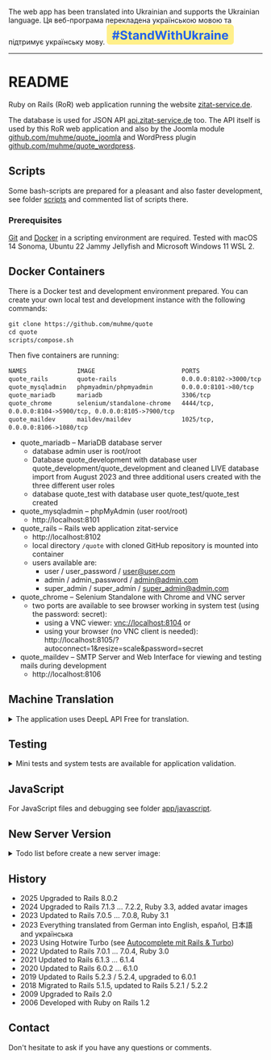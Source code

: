 The web app has been translated into Ukrainian and supports the Ukrainian language. Ця веб-програма перекладена українською мовою та підтримує українську мову. [![Stand With Ukraine](https://raw.githubusercontent.com/vshymanskyy/StandWithUkraine/main/badges/StandWithUkraine.svg)](https://stand-with-ukraine.pp.ua) 

---

# README

Ruby on Rails (RoR) web application running the website [zitat-service.de](https://www.zitat-service.de).

The database is used for JSON API [api.zitat-service.de](https://api.zitat-service.de) too.
The API itself is used by this RoR web application and also by the Joomla module
[github.com/muhme/quote_joomla](https://github.com/muhme/quote_joomla) and WordPress plugin
[github.com/muhme/quote_wordpress](https://github.com/muhme/quote_wordpress).

## Scripts

Some bash-scripts are prepared for a pleasant and also faster development, see folder [scripts](./scripts/) and
commented list of scripts there.

### Prerequisites

[Git](https://git-scm.com/) and [Docker](https://www.docker.com/) in a scripting environment are required. Tested with macOS 14 Sonoma, Ubuntu 22 Jammy Jellyfish and Microsoft Windows 11 WSL 2.

## Docker Containers
There is a Docker test and development environment prepared.
You can create your own local test and development instance with the following commands:
```
git clone https://github.com/muhme/quote
cd quote
scripts/compose.sh
```
Then five containers are running:
```
NAMES              IMAGE                        PORTS
quote_rails        quote-rails                  0.0.0.0:8102->3000/tcp
quote_mysqladmin   phpmyadmin/phpmyadmin        0.0.0.0:8101->80/tcp
quote_mariadb      mariadb                      3306/tcp
quote_chrome       selenium/standalone-chrome   4444/tcp, 0.0.0.0:8104->5900/tcp, 0.0.0.0:8105->7900/tcp
quote_maildev      maildev/maildev              1025/tcp, 0.0.0.0:8106->1080/tcp
```
* quote_mariadb – MariaDB database server
  * database admin user is root/root
  * Database quote_development with database user quote_development/quote_development and cleaned LIVE database import from August 2023 and three additional users created with the three different user roles 
  * database quote_test with database user quote_test/quote_test created
* quote_mysqladmin – phpMyAdmin (user root/root)
  * http://localhost:8101
* quote_rails – Rails web application zitat-service
  * http://localhost:8102
  * local directory `/quote` with cloned GitHub repository is mounted into container
  * users available are:
    * user / user_password / user@user.com
    * admin / admin_password / admin@admin.com
    * super_admin / super_admin / super_admin@admin.com
* quote_chrome – Selenium Standalone with Chrome and VNC server
  * two ports are available to see browser working in system test (using the password: secret):
    * using a VNC viewer: [vnc://localhost:8104](vnc://localhost:8104) or
    * using your browser (no VNC client is needed):<br />
      http://localhost:8105/?autoconnect=1&resize=scale&password=secret
* quote_maildev – SMTP Server and Web Interface for viewing and testing mails during development
  * http://localhost:8106

## Machine Translation
<details>
  <summary>The application uses DeepL API Free for translation.</summary>
  
  You can register there for free and then use your own key in the rails application, in the tests and for translations
  with i18n-tasks command. The easiest way is to start with `DEEPL_API_KEY` at the beginning:

  ```
  DEEPL_API_KEY="sample11-key1-ab12-1234-qbc123456789:fx" scripts/compose.sh
  ```

  Or set the key manually in `.env` file and  in the `.bashrc` of the `quote_rails` container.

You can then use machine translation on the development server. The tests that use machine translation will run.
And you can use `i18n-tasks` within the Rails container to check if the keys are ok, normalize the order or
translate missing keys:
```
docker exec -it quote_rails i18n-tasks health
docker exec -it quote_rails i18n-tasks normalize
docker exec -it quote_rails bash -c ". ~/.bashrc && i18n-tasks translate-missing --backend=deepl"
```
</details>

## Testing

<details>
  <summary>Mini tests and system tests are available for application validation.</summary>

  You can run all mini tests and system tests:
  ```
  scripts/test.sh
  ```

  Mini tests are sometimes integration tests, when the interaction with external services
  such as Deepl or Gravatar is also tested.

  After running the tests you can find simplecov report in the directory coverage, e.g.:
  ![simplecov.png](/app/assets/images/simplecov.png)

  While the system tests are running, you can access the test environment web application in parallel via http://localhost:8112.
  Or you can start the Rails server for the test environment manually inside the docker container to inspect the web application working with test test environment data:
  ```
  docker exec -it quote_rails bash -c "export PORT=3100 && rails server --environment test -P /tmp/test.pid"
  ```
</details>

## JavaScript

For JavaScript files and debugging see folder [app/javascript](./app/javascript/).

## New Server Version
<details>
  <summary>Todo list before create a new server image:</summary>

* bundle update
* check ES Module Shims for new version
  * https://www.npmjs.com/package/es-module-shims
  * download into public/javascripts and removing source map reference in the end
* git commit -a
* scripts/compose.sh && scripts/test.sh
* git push
* drop folder `quote` into trash and create fresh new and test:
  * git clone https://github.com/muhme/quote
  * cd quote && scripts/compose.sh build && scripts/test.sh

</details>

## History

* 2025 Upgraded to Rails 8.0.2
* 2024 Upgraded to Rails 7.1.3 ... 7.2.2, Ruby 3.3, added avatar images
* 2023 Updated to Rails 7.0.5 ... 7.0.8, Ruby 3.1
* 2023 Everything translated from German into English, español, 日本語 and українська
* 2023 Using Hotwire Turbo (see [Autocomplete mit Rails & Turbo](https://www.consulting.heikol.de/en/blog/autocomplete-ruby-on-rails-turbo/))
* 2022 Updated to Rails 7.0.1 ... 7.0.4, Ruby 3.0
* 2021 Updated to Rails 6.1.3 ... 6.1.4
* 2020 Updated to Rails 6.0.2 ... 6.1.0
* 2019 Updated to Rails 5.2.3 / 5.2.4, upgraded to 6.0.1
* 2018 Migrated to Rails 5.1.5, updated to Rails 5.2.1 / 5.2.2
* 2009 Upgraded to Rails 2.0
* 2006 Developed with Ruby on Rails 1.2

## Contact

Don't hesitate to ask if you have any questions or comments.

